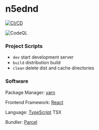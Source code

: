 # n5ednd

[![CI/CD](https://github.com/Frank-Mayer/n5ednd/actions/workflows/firebase-hosting-merge.yml/badge.svg)](https://github.com/Frank-Mayer/n5ednd/actions/workflows/firebase-hosting-merge.yml)

![CodeQL](https://github.com/Frank-Mayer/n5ednd/actions/workflows/codeql-analysis.yml/badge.svg)

### Project Scripts

- `dev` start development server
- `build` distribution build
- `clean` delete dist and cache directories

### Software

Package Manager: [yarn](https://yarnpkg.com)

Frontend Framework: [React](https://reactjs.org)

Language: [TypeScript](https://www.typescriptlang.org) TSX

Bundler: [Parcel](https://parceljs.org)
